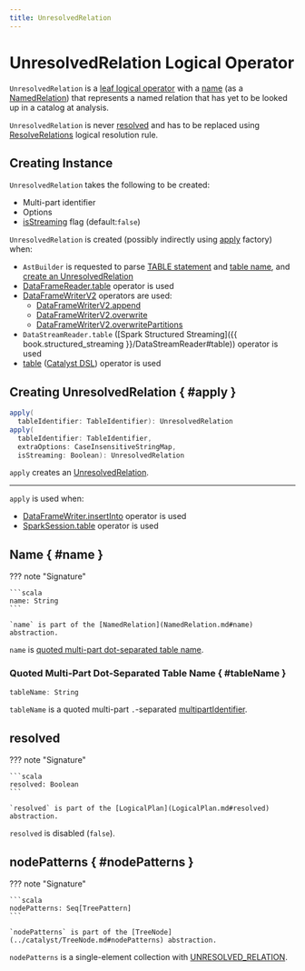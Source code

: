 ```yaml
---
title: UnresolvedRelation
---
```


# UnresolvedRelation Logical Operator

`UnresolvedRelation` is a [leaf logical operator](LeafNode.md) with a [name](#name) (as a [NamedRelation](NamedRelation.md)) that represents a named relation that has yet to be looked up in a catalog at analysis.

`UnresolvedRelation` is never [resolved](#resolved) and has to be replaced using [ResolveRelations](../logical-analysis-rules/ResolveRelations.md) logical resolution rule.

## Creating Instance

`UnresolvedRelation` takes the following to be created:

* <span id="multipartIdentifier"> Multi-part identifier
* <span id="options"> Options
* <span id="isStreaming"> [isStreaming](LogicalPlan.md#isStreaming) flag (default:`false`)

`UnresolvedRelation` is created (possibly indirectly using [apply](#apply) factory) when:

* `AstBuilder` is requested to parse [TABLE statement](../sql/AstBuilder.md#visitTable) and [table name](../sql/AstBuilder.md#visitTableName), and [create an UnresolvedRelation](../sql/AstBuilder.md#createUnresolvedRelation)
* [DataFrameReader.table](../DataFrameReader.md#table) operator is used
* [DataFrameWriterV2](../DataFrameWriterV2.md) operators are used:
    * [DataFrameWriterV2.append](../DataFrameWriterV2.md#append)
    * [DataFrameWriterV2.overwrite](../DataFrameWriterV2.md#overwrite)
    * [DataFrameWriterV2.overwritePartitions](../DataFrameWriterV2.md#overwritePartitions)
* `DataStreamReader.table` ([Spark Structured Streaming]({{ book.structured_streaming }}/DataStreamReader#table)) operator is used
* [table](../catalyst-dsl/index.md#table) ([Catalyst DSL](../catalyst-dsl/index.md)) operator is used

## Creating UnresolvedRelation { #apply }

```scala
apply(
  tableIdentifier: TableIdentifier): UnresolvedRelation
apply(
  tableIdentifier: TableIdentifier,
  extraOptions: CaseInsensitiveStringMap,
  isStreaming: Boolean): UnresolvedRelation
```

`apply` creates an [UnresolvedRelation](#creating-instance).

---

`apply` is used when:

* [DataFrameWriter.insertInto](../DataFrameWriter.md#insertInto) operator is used
* [SparkSession.table](../SparkSession.md#table) operator is used

## Name { #name }

??? note "Signature"

    ```scala
    name: String
    ```

    `name` is part of the [NamedRelation](NamedRelation.md#name) abstraction.

`name` is [quoted multi-part dot-separated table name](#tableName).

### Quoted Multi-Part Dot-Separated Table Name { #tableName }

```scala
tableName: String
```

`tableName` is a quoted multi-part `.`-separated [multipartIdentifier](#multipartIdentifier).

## resolved

??? note "Signature"

    ```scala
    resolved: Boolean
    ```

    `resolved` is part of the [LogicalPlan](LogicalPlan.md#resolved) abstraction.

`resolved` is disabled (`false`).

## nodePatterns { #nodePatterns }

??? note "Signature"

    ```scala
    nodePatterns: Seq[TreePattern]
    ```

    `nodePatterns` is part of the [TreeNode](../catalyst/TreeNode.md#nodePatterns) abstraction.

`nodePatterns` is a single-element collection with [UNRESOLVED_RELATION](../catalyst/TreePattern.md#UNRESOLVED_RELATION).
